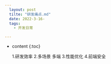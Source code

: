 ```yaml
---
  layout: post
  tilte: "研发痛点.md"
  date: 2022-3-16-
  tags: 
    - 开发日常

---
```



* content
{:toc}


  1.研发效率
2.多场景 多端
3.性能优化
4.前端安全
